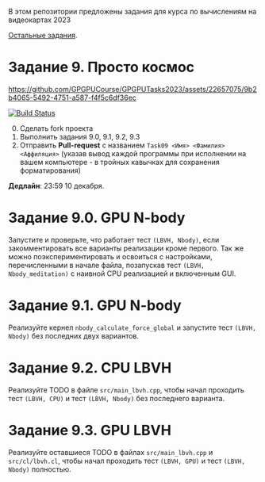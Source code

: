 В этом репозитории предложены задания для курса по вычислениям на видеокартах 2023

[Остальные задания](https://github.com/GPGPUCourse/GPGPUTasks2023/).

# Задание 9. Просто космос




https://github.com/GPGPUCourse/GPGPUTasks2023/assets/22657075/9b2b4065-5492-4751-a587-f4f5c6df36ec





[![Build Status](https://github.com/GPGPUCourse/GPGPUTasks2023/actions/workflows/cmake.yml/badge.svg?branch=task09&event=push)](https://github.com/GPGPUCourse/GPGPUTasks2023/actions/workflows/cmake.yml)

0. Сделать fork проекта
1. Выполнить задания 9.0, 9.1, 9.2, 9.3
2. Отправить **Pull-request** с названием ```Task09 <Имя> <Фамилия> <Аффиляция>``` (указав вывод каждой программы при исполнении на вашем компьютере - в тройных кавычках для сохранения форматирования)

**Дедлайн**: 23:59 10 декабря.


Задание 9.0. GPU N-body
=========

Запустите и проверьте, что работает тест `(LBVH, Nbody)`, если закомментировать все варианты реализации кроме первого. 
Так же можно поэкспериментировать и освоиться с настройками, перечисленными в начале файла, позапускав тест `(LBVH, Nbody_meditation)` с наивной CPU реализацией и включенным GUI.


Задание 9.1. GPU N-body 
=========

Реализуйте кернел `nbody_calculate_force_global` и запустите тест `(LBVH, Nbody)` без последних двух вариантов.


Задание 9.2. CPU LBVH
=========

Реализуйте TODO в файле ```src/main_lbvh.cpp```, чтобы начал проходить тест `(LBVH, CPU)` и тест `(LBVH, Nbody)` без последнего варианта.


Задание 9.3. GPU LBVH
=========

Реализуйте оставшиеся TODO в файлах ```src/main_lbvh.cpp``` и ```src/cl/lbvh.cl```, чтобы начал проходить тест `(LBVH, GPU)` и тест `(LBVH, Nbody)` полностью.
